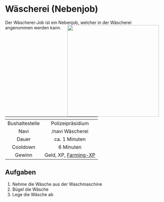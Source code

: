 # Wäscherei (Nebenjob)
Der Wäscherei-Job ist ein Nebenjob, welcher in der Wäscherei angenommen werden kann. <img align="right" width="300" eight="150" src="../../../assets/image/orte/Wäscherrei.png">

| <!-- --> | <!-- --> |
| :-: | :-: |
| Bushaltestelle | Polizeipräsidium |
| Navi | /navi Wäscherei |
| Dauer | ca. 1 Minuten |
| Cooldown | 6 Minuten |
| Gewinn | Geld, XP, [Farming-XP](../../pages/skills/farming.md) |


## Aufgaben
1. Nehme die Wäsche aus der Waschmaschine
2. Bügel die Wäsche
3. Lege die Wäsche ab
